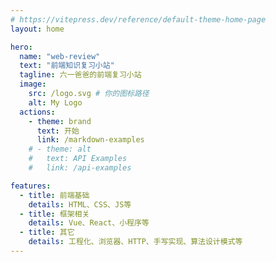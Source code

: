 ```yaml
---
# https://vitepress.dev/reference/default-theme-home-page
layout: home

hero:
  name: "web-review"
  text: "前端知识复习小站"
  tagline: 六一爸爸的前端复习小站
  image:
    src: /logo.svg # 你的图标路径
    alt: My Logo
  actions:
    - theme: brand
      text: 开始
      link: /markdown-examples
    # - theme: alt
    #   text: API Examples
    #   link: /api-examples

features:
  - title: 前端基础
    details: HTML、CSS、JS等
  - title: 框架相关
    details: Vue、React、小程序等
  - title: 其它
    details: 工程化、浏览器、HTTP、手写实现、算法设计模式等
---
```

